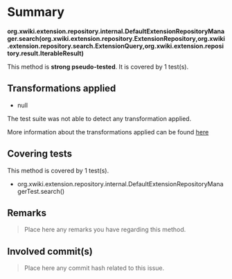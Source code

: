 # Summary
**org.xwiki.extension.repository.internal.DefaultExtensionRepositoryManager.search(org.xwiki.extension.repository.ExtensionRepository,org.xwiki.extension.repository.search.ExtensionQuery,org.xwiki.extension.repository.result.IterableResult)**

This method is **strong pseudo-tested**.
It is covered by 1 test(s). 


## Transformations applied

- null


The test suite was not able to detect any transformation applied.

More information about the transformations applied can be found [here](https://github.com/STAMP-project/pitest-descartes)

## Covering tests
This method is covered by 1 test(s).
* org.xwiki.extension.repository.internal.DefaultExtensionRepositoryManagerTest.search()


## Remarks
> Place here any remarks you have regarding this method.

## Involved commit(s)

> Place here any commit hash related to this issue.
